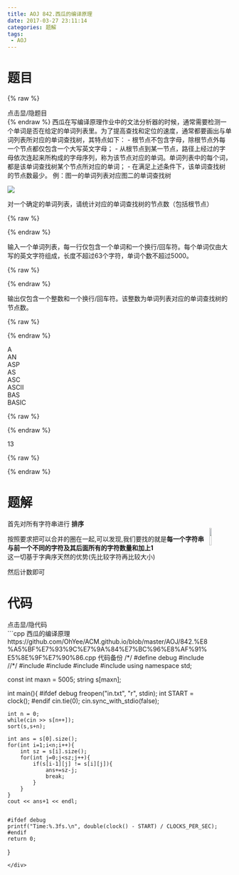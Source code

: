 ```yaml
---
title: AOJ 842.西瓜的编译原理
date: 2017-03-27 23:11:14
categories: 题解
tags:
 - AOJ
---
```


# 题目
{% raw %}
<div><div class="fold_hider"><div class="close hider_title">点击显/隐题目</div></div><div class="fold">
    <div class="oj">   
        <div class="part" title="Description">
{% endraw %}
西瓜在写编译原理作业中的文法分析器的时候，通常需要检测一个单词是否在给定的单词列表里。为了提高查找和定位的速度，通常都要画出与单词列表所对应的单词查找树，其特点如下：  
- 根节点不包含字母，除根节点外每一个节点都仅包含一个大写英文字母；  
- 从根节点到某一节点，路径上经过的字母依次连起来所构成的字母序列，称为该节点对应的单词。单词列表中的每个词，都是该单词查找树某个节点所对应的单词；  
- 在满足上述条件下，该单词查找树的节点数最少。  
例：图一的单词列表对应图二的单词查找树  

![](/post/img/aoj842.jpg)

对一个确定的单词列表，请统计对应的单词查找树的节点数（包括根节点）  
  
  

{% raw %}
        </div>
        <div class="part" title="Input">
{% endraw %}
  
输入一个单词列表，每一行仅包含一个单词和一个换行/回车符。每个单词仅由大写的英文字符组成，长度不超过63个字符，单词个数不超过5000。  
  
  

{% raw %}
        </div>
        <div class="part" title="Output">
{% endraw %}
  
输出仅包含一个整数和一个换行/回车符。该整数为单词列表对应的单词查找树的节点数。  
  
  

{% raw %}
        </div>
        <div class="samp">
            <div class="clear"></div>
            <div class="input part" title="Sample Input">
{% endraw %}
  
A  
AN  
ASP  
AS  
ASC  
ASCII  
BAS  
BASIC  
  
  

{% raw %}
            </div>
            <div class="output part" title="Sample Output">
{% endraw %}
  
13  
  

{% raw %}
            </div>
            <div class="clear"></div>
        </div>
    </div>
</div></div>
{% endraw %}

<!--more-->
# 题解

首先对所有字符串进行 **排序**    
<img src='/post/img/aoj842_2.jpg' height=10% width=10% align='right' />

按照要求把可以合并的圈在一起,可以发现,我们要找的就是**每一个字符串与前一个不同的字符及其后面所有的字符数量和加上1**  
这一切基于字典序天然的优势(先比较字符再比较大小)  

然后计数即可  

# 代码
<div><div class="fold_hider"><div class="close hider_title">点击显/隐代码</div></div><div class="fold">```cpp 西瓜的编译原理 https://github.com/OhYee/ACM.github.io/blob/master/AOJ/842.%E8%A5%BF%E7%93%9C%E7%9A%84%E7%BC%96%E8%AF%91%E5%8E%9F%E7%90%86.cpp 代码备份
/*/
#define debug
#include <ctime>
//*/
#include <cstdio>
#include <iostream>
#include <cstring>
#include <algorithm>
using namespace std;

const int maxn = 5005;
string s[maxn];

int main(){
    #ifdef debug
    freopen("in.txt", "r", stdin);
    int START = clock();
    #endif
    cin.tie(0);
    cin.sync_with_stdio(false);

    int n = 0;
    while(cin >> s[n++]);
    sort(s,s+n);

    int ans = s[0].size();
    for(int i=1;i<n;i++){
        int sz = s[i].size();
        for(int j=0;j<sz;j++){
            if(s[i-1][j] != s[i][j]){
                ans+=sz-j;
                break;
            }
        }
    }
    cout << ans+1 << endl;


    #ifdef debug
    printf("Time:%.3fs.\n", double(clock() - START) / CLOCKS_PER_SEC);
    #endif
    return 0;
}

```
</div>